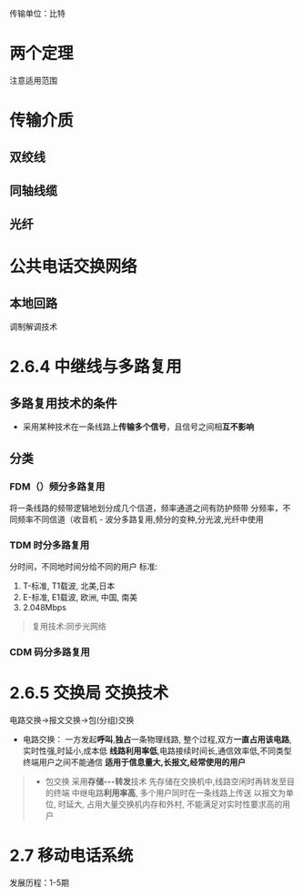传输单位：比特

# 两个定理
注意适用范围


# 传输介质
## 双绞线
## 同轴线缆
## 光纤

# 公共电话交换网络
## 本地回路
调制解调技术

# 2.6.4 中继线与多路复用
## 多路复用技术的条件
- 采用某种技术在一条线路上**传输多个信号**，且信号之间相**互不影响**
## 分类
### FDM（）频分多路复用
将一条线路的频带逻辑地划分成几个信道，频率通道之间有防护频带
分频率，不同频率不同信道（收音机
	- 波分多路复用,频分的变种,分光波,光纤中使用
### TDM 时分多路复用
分时间，不同地时间分给不同的用户
标准: 
1. T-标准, T1载波, 北美,日本
2. E-标准, E1载波, 欧洲, 中国, 南美
3. 2.048Mbps

> 复用技术:同步光网络

### CDM 码分多路复用


# 2.6.5 交换局 交换技术
电路交换->报文交换->包(分组)交换

- 电路交换：
一方发起**呼叫**,**独占**一条物理线路,
整个过程,双方**一直占用该电路**, 实时性强,时延小,成本低
**线路利用率低**,电路接续时间长,通信效率低,不同类型终端用户之间不能通信
**适用于信息量大,长报文,经常使用的用户**

> - 包交换
> 采用**存储---转发**技术
> 先存储在交换机中,线路空闲时再转发至目的终端
> 中继电路**利用率高**, 多个用户同时在一条线路上传送
> 以报文为单位, 时延大, 占用大量交换机内存和外村, 不能满足对实时性要求高的用户


# 2.7 移动电话系统
发展历程：1-5期
